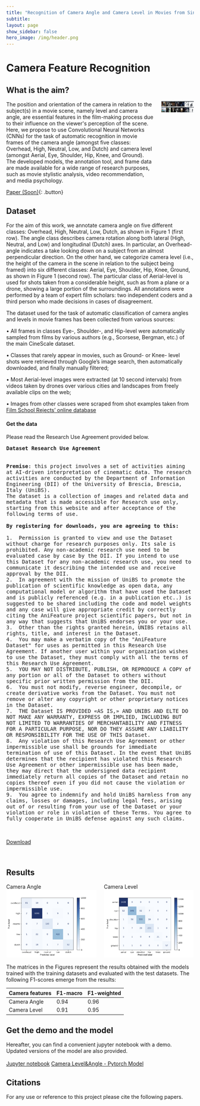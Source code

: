 ```yaml
---
title: "Recognition of Camera Angle and Camera Level in Movies from Single Frames"
subtitle: 
layout: page
show_sidebar: false
hero_image: /img/header.png
---
```


<!-- #region -->
# Camera Feature Recognition

## What is the aim?
<div class="columns is-mobile is-centered is-vcentered">
  <div class="column is-4">
    <span>
    The position and orientation of the camera in relation to the subject(s) in a movie scene, namely level and camera angle, are essential features in the film-making process due to their influence on the viewer's perception of the scene.
Here, we propose to use Convolutional Neural Networks (CNNs) for the task of automatic recognition in movie frames of the camera angle (amongst five classes: Overhead, High, Neutral, Low, and Dutch) and camera level (amongst Aerial, Eye, Shoulder, Hip, Knee, and Ground).
The developed models, the annotation tool, and frame data are made available  for a wide range of research purposes, such as movie stylistic analysis, video recommendation, and media psychology.
    </span>
  </div>
  <div class="column">
    <img src="/img/angle-scale-examples.png">
  </div>
</div>

[Paper (Soon)](/#TBD){: .button}

<!-- #endregion -->

## Dataset 

<!-- #region -->
For the aim of this work, we annotate camera angle on five different classes: Overhead, High, Neutral, Low, Dutch, as shown
in Figure 1 (first row). The angle class describes camera rotation along both lateral (High, Neutral, and Low) and longitudinal (Dutch) axes. 
In particular, an Overhead-angle indicates a take looking down on a subject from an almost perpendicular direction.
On the other hand, we categorize camera level (i.e., the height of the camera in the scene in relation to the subject being framed) into
six different classes: Aerial, Eye, Shoulder, Hip, Knee, Ground, as shown in Figure 1 (second row). The particular class of Aerial-level
is used for shots taken from a considerable height, such as from a plane or a drone, showing a large portion of the surroundings. All
annotations were performed by a team of expert film scholars: two independent coders and a third person who made decisions in cases
of disagreement.

The dataset used for the task of automatic classification of camera angles and levels in movie frames has been collected from various
sources:

• All frames in classes Eye-, Shoulder-, and Hip-level were automatically sampled from films by various authors (e.g., Scorsese,
Bergman, etc.) of the main CineScale dataset.

• Classes that rarely appear in movies, such as Ground- or Knee- level shots were retrieved through Google’s image search, then
automatically downloaded, and finally manually filtered;

• Most Aerial-level images were extracted (at 10 second intervals) from videos taken by drones over various cities and landscapes
from freely available clips on the web;

• Images from other classes were scraped from shot examples taken from [Film School Rejects’ online database](https://shots.filmschoolrejects.com/)

<!-- #region -->
<section class="showcase">
    <div class="showcase-content">
    <h4 id="get-the-data">Get the data</h4>

Please read the Research Use Agreement provided below. 
        
<pre class="highlight" style="white-space: pre-wrap">
<b>Dataset Research Use Agreement</b>

<div style="text-align: left">
<b>Premise</b>: this project involves a set of activities aiming at AI-driven interpretation of cinematic data. The research activities are conducted by the Department of Information  Engineering (DII) of the University of Brescia, Brescia, Italy (UniBS).
The dataset is a collection of images and related data and metadata that is made accessible for Research use only, starting from this website and after acceptance of the following terms of use. 

<b>By registering for downloads, you are agreeing to this:</b>

1.	Permission is granted to view and use the Dataset without charge for research purposes only. Its sale is prohibited. Any non-academic research use need to be evaluated case by case by the DII. If you intend to use this Dataset for any non-academic research use, you need to communicate it describing the intended use and receive approval by the DII.
2.	In agreement with the mission of UniBS to promote the publication of scientific knowledge as open data, any computational model or algorithm that have used the Dataset and is publicly referenced (e.g. in a publication etc..) is suggested to be shared including the code and model weights and any case will give appropriate credit by correctly citing the AniFeature project scientific papers, but not in any way that suggests that UniBS endorses you or your use.
3.	Other than the rights granted herein, UNIBS retains all rights, title, and interest in the Dataset.
4.	You may make a verbatim copy of the "AniFeature Dataset" for uses as permitted in this Research Use Agreement. If another user within your organization wishes to use the Dataset, they must comply with all the terms of this Research Use Agreement.
5.	YOU MAY NOT DISTRIBUTE, PUBLISH, OR REPRODUCE A COPY of any portion or all of the Dataset to others without specific prior written permission from the DII.
6.	You must not modify, reverse engineer, decompile, or create derivative works from the Dataset. You must not remove or alter any copyright or other proprietary notices in the Dataset.
7.	THE Dataset IS PROVIDED «AS IS,» AND UNIBS AND ELTE DO NOT MAKE ANY WARRANTY, EXPRESS OR IMPLIED, INCLUDING BUT NOT LIMITED TO WARRANTIES OF MERCHANTABILITY AND FITNESS FOR A PARTICULAR PURPOSE, NOR DO THEY ASSUME ANY LIABILITY OR RESPONSIBILITY FOR THE USE OF THIS Dataset.
8.	Any violation of this Research Use Agreement or other impermissible use shall be grounds for immediate termination of use of this Dataset. In the event that UniBS determines that the recipient has violated this Research Use Agreement or other impermissible use has been made, they may direct that the undersigned data recipient immediately return all copies of the Dataset and retain no copies thereof even if you did not cause the violation or impermissible use.
9.	You agree to indemnify and hold UniBS harmless from any claims, losses or damages, including legal fees, arising out of or resulting from your use of the Dataset or your violation or role in violation of these Terms. You agree to fully cooperate in UniBS defense against any such claims.
</div>

</pre>
</div>

<p><centered>
<a href="https://data.mendeley.com/datasets/h4n3gn93gz/2" class="button is-success is-medium">Download</a>
</centered></p>
<br />
</section>

## Results

<div class="columns is-mobile is-centered is-vcentered">
  <div class="column is-4">
      Camera Angle<br/>
      <img src="/img/cm_angle.png">
  </div>
  <div class="column is-4">
      Camera Level<br/>
      <img src="/img/cm_level.png">
  </div>
</div>

The matrices in the Figures represent the results obtained with the models trained with the training datasets and evaluated with the test datasets. The following F1-scores emerge from the results:
<table>
      <thead>
        <tr>
          <th>Camera features</th>
          <th>F1-macro</th>
          <th>F1-weighted</th>
        </tr>
      </thead>
      <tbody>
        <tr>
          <td>Camera Angle</td>
          <td>0.94</td>
          <td>0.96</td>
        </tr>
        <tr>
          <td>Camera Level</td>
          <td>0.91</td>
          <td>0.95</td>
        </tr>
      </tbody>    
    </table>


## Get the demo and the model

<div class="columns is-mobile is-centered is-vcentered">
  <div class="column">
    <span>
        Hereafter, you can find a convenient jupyter notebook with a demo. Updated versions of the model are also provided.<br /><br />
        <a href="https://colab.research.google.com/github/CineScale/CineScale.github.io/blob/master/model/predict_camera_angle_level.ipynb" class="button is-primary is-outlined is-medium">Jupyter notebook</a>
        <a href="https://drive.google.com/file/d/1opv8MpHvrCdNInZQmnVklkA8Vxu6tFHT/view?usp=sharing" class="button is-info is-outlined is-medium">Camera Level&Angle - Pytorch Model</a>
    </span>
  </div>
</div>


## Citations

For any use or reference to this project please cite the following papers.

```

  
```
